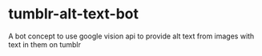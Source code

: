 # tumblr-alt-text-bot
A bot concept to use google vision api to provide alt text from images with text in them on tumblr

